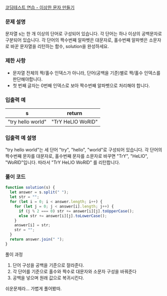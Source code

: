 [코딩테스트 연습 - 이상한 문자 만들기](https://school.programmers.co.kr/learn/courses/30/lessons/12930)

### 문제 설명

문자열 s는 한 개 이상의 단어로 구성되어 있습니다. 각 단어는 하나 이상의 공백문자로 구분되어 있습니다. 각 단어의 짝수번째 알파벳은 대문자로, 홀수번째 알파벳은 소문자로 바꾼 문자열을 리턴하는 함수, solution을 완성하세요.

### 제한 사항

- 문자열 전체의 짝/홀수 인덱스가 아니라, 단어(공백을 기준)별로 짝/홀수 인덱스를 판단해야합니다.
- 첫 번째 글자는 0번째 인덱스로 보아 짝수번째 알파벳으로 처리해야 합니다.

### 입출력 예

| s                 | return            |
| ----------------- | ----------------- |
| "try hello world" | "TrY HeLlO WoRlD" |

### 입출력 예 설명

"try hello world"는 세 단어 "try", "hello", "world"로 구성되어 있습니다. 각 단어의 짝수번째 문자를 대문자로, 홀수번째 문자를 소문자로 바꾸면 "TrY", "HeLlO", "WoRlD"입니다. 따라서 "TrY HeLlO WoRlD" 를 리턴합니다.

### 풀이 코드

```jsx
function solution(s) {
  let answer = s.split(" ");
  let str = "";
  for (let i = 0; i < answer.length; i++) {
    for (let j = 0; j < answer[i].length; j++) {
      if (j % 2 === 0) str += answer[i][j].toUpperCase();
      else str += answer[i][j].toLowerCase();
    }
    answer[i] = str;
    str = "";
  }
  return answer.join(" ");
}
```

풀이 과정

1. 단어 구성을 공백을 기준으로 잘라준다.
2. 각 단어를 기준으로 홀수와 짝수로 대문자와 소문자 구성을 바꿔준다
3. 공백을 넣으며 원래 값으로 복귀시킨다.

쉬운문제라… 가볍게 풀어봤따.
